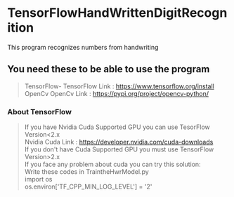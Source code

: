 # TensorFlowHandWrittenDigitRecognition
This program recognizes numbers from handwriting


## You need these to be able to use the program  
>TensorFlow-
>TensorFlow Link : https://www.tensorflow.org/install
>OpenCv 
>OpenCv Link : https://pypi.org/project/opencv-python/

### About TensorFlow  
> If you have Nvidia Cuda Supported GPU you can use TesorFlow Version<2.x  
> Nvidia Cuda Link : https://developer.nvidia.com/cuda-downloads  
> If you don't have Cuda Supported GPU you must use TensorFlow Version>2.x  
> If you face any problem about cuda you can try this solution:  
> Write these codes in TraintheHwrModel.py  
> import os  
> os.environ['TF_CPP_MIN_LOG_LEVEL'] = '2'  
